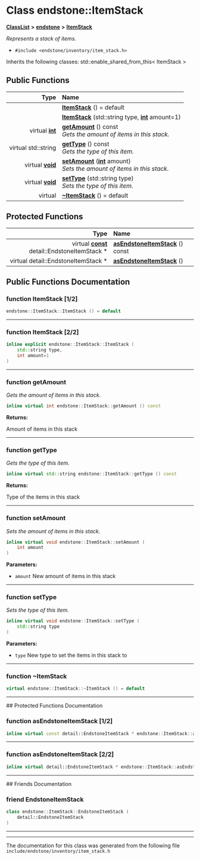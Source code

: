 

# Class endstone::ItemStack



[**ClassList**](annotated.md) **>** [**endstone**](namespaceendstone.md) **>** [**ItemStack**](classendstone_1_1ItemStack.md)



_Represents a stack of items._ 

* `#include <endstone/inventory/item_stack.h>`



Inherits the following classes: std::enable_shared_from_this< ItemStack >


































## Public Functions

| Type | Name |
| ---: | :--- |
|   | [**ItemStack**](#function-itemstack-12) () = default<br> |
|   | [**ItemStack**](#function-itemstack-22) (std::string type, [**int**](classendstone_1_1Vector.md) amount=1) <br> |
| virtual [**int**](classendstone_1_1Vector.md) | [**getAmount**](#function-getamount) () const<br>_Gets the amount of items in this stack._  |
| virtual std::string | [**getType**](#function-gettype) () const<br>_Gets the type of this item._  |
| virtual [**void**](classendstone_1_1Vector.md) | [**setAmount**](#function-setamount) ([**int**](classendstone_1_1Vector.md) amount) <br>_Sets the amount of items in this stack._  |
| virtual [**void**](classendstone_1_1Vector.md) | [**setType**](#function-settype) (std::string type) <br>_Sets the type of this item._  |
| virtual  | [**~ItemStack**](#function-itemstack) () = default<br> |
























## Protected Functions

| Type | Name |
| ---: | :--- |
| virtual [**const**](classendstone_1_1Vector.md) detail::EndstoneItemStack \* | [**asEndstoneItemStack**](#function-asendstoneitemstack-12) () const<br> |
| virtual detail::EndstoneItemStack \* | [**asEndstoneItemStack**](#function-asendstoneitemstack-22) () <br> |




## Public Functions Documentation




### function ItemStack [1/2]

```C++
endstone::ItemStack::ItemStack () = default
```




<hr>



### function ItemStack [2/2]

```C++
inline explicit endstone::ItemStack::ItemStack (
    std::string type,
    int amount=1
) 
```




<hr>



### function getAmount 

_Gets the amount of items in this stack._ 
```C++
inline virtual int endstone::ItemStack::getAmount () const
```





**Returns:**

Amount of items in this stack 





        

<hr>



### function getType 

_Gets the type of this item._ 
```C++
inline virtual std::string endstone::ItemStack::getType () const
```





**Returns:**

Type of the items in this stack 





        

<hr>



### function setAmount 

_Sets the amount of items in this stack._ 
```C++
inline virtual void endstone::ItemStack::setAmount (
    int amount
) 
```





**Parameters:**


* `amount` New amount of items in this stack 




        

<hr>



### function setType 

_Sets the type of this item._ 
```C++
inline virtual void endstone::ItemStack::setType (
    std::string type
) 
```





**Parameters:**


* `type` New type to set the items in this stack to 




        

<hr>



### function ~ItemStack 

```C++
virtual endstone::ItemStack::~ItemStack () = default
```




<hr>
## Protected Functions Documentation




### function asEndstoneItemStack [1/2]

```C++
inline virtual const detail::EndstoneItemStack * endstone::ItemStack::asEndstoneItemStack () const
```




<hr>



### function asEndstoneItemStack [2/2]

```C++
inline virtual detail::EndstoneItemStack * endstone::ItemStack::asEndstoneItemStack () 
```




<hr>## Friends Documentation





### friend EndstoneItemStack 

```C++
class endstone::ItemStack::EndstoneItemStack (
    detail::EndstoneItemStack
) 
```




<hr>

------------------------------
The documentation for this class was generated from the following file `include/endstone/inventory/item_stack.h`

